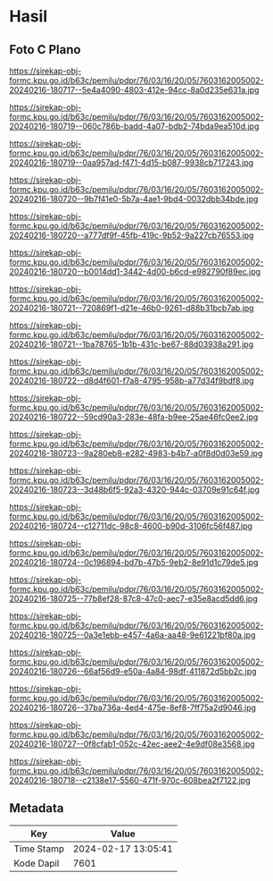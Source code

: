 # Hasil

## Foto C Plano

https://sirekap-obj-formc.kpu.go.id/b63c/pemilu/pdpr/76/03/16/20/05/7603162005002-20240216-180717--5e4a4090-4803-412e-94cc-8a0d235e631a.jpg

https://sirekap-obj-formc.kpu.go.id/b63c/pemilu/pdpr/76/03/16/20/05/7603162005002-20240216-180719--060c786b-badd-4a07-bdb2-74bda9ea510d.jpg

https://sirekap-obj-formc.kpu.go.id/b63c/pemilu/pdpr/76/03/16/20/05/7603162005002-20240216-180719--0aa957ad-f471-4d15-b087-9938cb717243.jpg

https://sirekap-obj-formc.kpu.go.id/b63c/pemilu/pdpr/76/03/16/20/05/7603162005002-20240216-180720--9b7f41e0-5b7a-4ae1-9bd4-0032dbb34bde.jpg

https://sirekap-obj-formc.kpu.go.id/b63c/pemilu/pdpr/76/03/16/20/05/7603162005002-20240216-180720--a777df9f-45fb-419c-9b52-9a227cb76553.jpg

https://sirekap-obj-formc.kpu.go.id/b63c/pemilu/pdpr/76/03/16/20/05/7603162005002-20240216-180720--b0014dd1-3442-4d00-b6cd-e982790f89ec.jpg

https://sirekap-obj-formc.kpu.go.id/b63c/pemilu/pdpr/76/03/16/20/05/7603162005002-20240216-180721--720869f1-d21e-46b0-9261-d88b31bcb7ab.jpg

https://sirekap-obj-formc.kpu.go.id/b63c/pemilu/pdpr/76/03/16/20/05/7603162005002-20240216-180721--1ba78765-1b1b-431c-be67-88d03938a291.jpg

https://sirekap-obj-formc.kpu.go.id/b63c/pemilu/pdpr/76/03/16/20/05/7603162005002-20240216-180722--d8d4f601-f7a8-4795-958b-a77d34f9bdf8.jpg

https://sirekap-obj-formc.kpu.go.id/b63c/pemilu/pdpr/76/03/16/20/05/7603162005002-20240216-180722--59cd90a3-283e-48fa-b9ee-25ae46fc0ee2.jpg

https://sirekap-obj-formc.kpu.go.id/b63c/pemilu/pdpr/76/03/16/20/05/7603162005002-20240216-180723--9a280eb8-e282-4983-b4b7-a0f8d0d03e59.jpg

https://sirekap-obj-formc.kpu.go.id/b63c/pemilu/pdpr/76/03/16/20/05/7603162005002-20240216-180723--3d48b6f5-92a3-4320-944c-03709e91c64f.jpg

https://sirekap-obj-formc.kpu.go.id/b63c/pemilu/pdpr/76/03/16/20/05/7603162005002-20240216-180724--c12711dc-98c8-4600-b90d-3106fc56f487.jpg

https://sirekap-obj-formc.kpu.go.id/b63c/pemilu/pdpr/76/03/16/20/05/7603162005002-20240216-180724--0c196894-bd7b-47b5-9eb2-8e91d1c79de5.jpg

https://sirekap-obj-formc.kpu.go.id/b63c/pemilu/pdpr/76/03/16/20/05/7603162005002-20240216-180725--77b8ef28-87c8-47c0-aec7-e35e8acd5dd6.jpg

https://sirekap-obj-formc.kpu.go.id/b63c/pemilu/pdpr/76/03/16/20/05/7603162005002-20240216-180725--0a3e1ebb-e457-4a6a-aa48-9e61221bf80a.jpg

https://sirekap-obj-formc.kpu.go.id/b63c/pemilu/pdpr/76/03/16/20/05/7603162005002-20240216-180726--66af56d9-e50a-4a84-98df-411872d5bb2c.jpg

https://sirekap-obj-formc.kpu.go.id/b63c/pemilu/pdpr/76/03/16/20/05/7603162005002-20240216-180726--37ba736a-4ed4-475e-8ef8-7ff75a2d9046.jpg

https://sirekap-obj-formc.kpu.go.id/b63c/pemilu/pdpr/76/03/16/20/05/7603162005002-20240216-180727--0f8cfab1-052c-42ec-aee2-4e9df08e3568.jpg

https://sirekap-obj-formc.kpu.go.id/b63c/pemilu/pdpr/76/03/16/20/05/7603162005002-20240216-180718--c2138e17-5560-471f-970c-608bea2f7122.jpg


## Metadata

| Key        | Value               |
| ---------- | ------------------- |
| Time Stamp | 2024-02-17 13:05:41 |
| Kode Dapil | 7601                |




